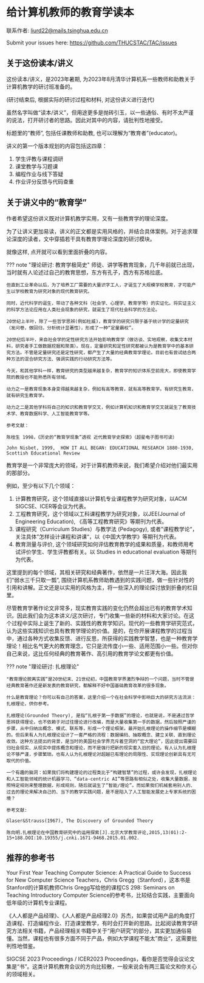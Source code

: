 # 给计算机教师的教育学读本

联系作者: liurd22@mails.tsinghua.edu.cn

Submit your issues here: https://github.com/THUCSTAC/TAC/issues

## 关于这份读本/讲义

这份读本/讲义，是2023年暑期, 为2023年8月清华计算机系一些教师和助教关于计算机教学的研讨班准备的。

(研讨结束后, 根据实际的研讨过程和材料, 对这份讲义进行迭代)

虽然名字叫做“读本/讲义”，但用途更多是抛砖引玉，以一些通俗、有时不太严谨的说法，打开研讨者的思路。因此对其中的内容，请批判性地接受。

标题里的“教师”, 包括任课教师和助教, 也可以理解为“教育者”(educator)。

讲义的第一个版本规划的内容包括这四章：

1. 学生评教与课程调研
2. 课堂教学与习题课
3. 编程作业与线下答疑
4. 作业评分反馈与代码查重

## 关于讲义中的“教育学”

作者希望这份讲义既对计算机教学实用，又有一些教育学的理论深度。

为了让讲义更加易读，讲义的正文都是实用风格的，并结合具体案例。对于追求理论深度的读者，文中穿插若干具有教育学理论深度的研讨模块。

就像这样, 点开就可以看到里面折叠的内容。

??? note "理论研讨: 教育学极简史"
    师徒、讲学等教育现象，几千年前就已出现，当时就有人论述过自己的教育思想，东方有孔子，西方有苏格拉底。

    但直到工业革命以后，为了培养工厂需要的大量识字工人，才诞生了大规模学校教育，才可能产生以学校教育为研究对象的现代教育研究。

    同时，近代科学的诞生，带动了各种文科（社会学、心理学、教育学等）的实证化。将实证主义的科学方法论应用在人类社会现象的研究，就诞生了现代社会科学的方法论。

    20世纪上半叶，除了一些哲学思辨(例如杜威)，教育学的研究只限于基于统计学的定量研究（发问卷，做回归，分析统计显著性），形成了一种“定量霸权”。
    
    20世纪后半叶，来自社会学的定性研究方法开始影响教育学（做访谈、实地观察，收集文本材料，研究者手工做数据挖掘和聚类）。现在，定量研究和定性研究都被认为是教育学中的基本研究方法。不管是定量研究还是定性研究，都产生了大量的经典教育学理论。目前也有尝试结合两种方法的混合研究方法、强调实践的行动研究方法等。

    今天，和其他学科一样，教育研究的类型越来越复杂，教育学的知识体系空前庞大，即使教育学院的教授也不能熟悉所有领域。

    动力之一是教育现象本身变得越来越复杂，例如有高等教育，就有高等教育学。有研究生教育，就有研究生教育学。
    
    动力之二是其他学科将自己的知识和教育学交叉，例如计算机知识和教育学交叉就诞生了教育技术学、教育数据科学、人工智能教育学等。

    参考文献：
    
    陈桂生 1998，《历史的“教育学现象”透视 近代教育学史探索》（超星电子图书可读）

    John Nisbet, 1999,  HOW IT ALL BEGAN: EDUCATIONAL RESEARCH 1880-1930,  Scottish Educational Review

教育学是一个非常庞大的领域，对于计算机教师来说，我们希望介绍对他们最实用的那部分。

例如，至少有以下几个领域：

1. 计算教育研究，这个领域直接以计算机专业课程教学为研究对象，以ACM SIGCSE、ICER等会议为代表。
2. 工程教育研究，这个领域以工科课程教学为研究对象，以JEE(Journal of Engineering Education), 《高等工程教育研究》等期刊为代表。
3. 课程研究（Curriculum Studies）与教学法 (Pedagogy), 或者”课程教学论“，关注具体”怎样设计课程和讲课“，以《中国大学教学》等期刊为代表。
4. 教育测量与评价, 这个领域研究如何评估教育教学的成果和质量，和教师用考试评价学生、学生评教都有关。以 Studies in educational evaluation 等期刊为代表。

这里提到的每个领域，其相关研究和经典著作，依然是一片汪洋大海。因此我们“弱水三千只取一瓢”, 围绕计算机系教师助教遇到的实践问题，做一些针对性的引用和讲解。正文还是以实用的风格为主，将一些深入的理论探讨放到折叠的栏目里。

尽管教育学著作论文非常多，现实教育实践的变化仍然会超出已有的教育学术知识。因此我们会为这本讲义/这次研讨，专门收集一些新的材料和大家讨论。在这个过程中实际上诞生了新的、实践性的教育学知识。现代的一些教育学研究范式，认为这些实践知识也具有教育学理论的价值。是的，在你开展课程教学的过程当中，通过各种方式收集反馈、进行反思，所获得的实践教学智慧，也是一种教育学理论！相比名气更大的教育理念，它只是流传度小一些、适用范围小一些。但对你自己来说，这比任何经典的教育著作、高引用的教育学论文都更有价值。

??? note "理论研讨: 扎根理论"

    "教育理论脱离实践“是20世纪末、21世纪初，中国教育学界激烈争辩的一个问题，当时不管是经典教育著作还是新发表的教育研究，都解释不好中国基础教育改革的很多现象。

    什么是教育理论？你可以有自己的答案，这里介绍一个在社会科学中影响巨大的研究方法流派：扎根理论，供你参考。

    扎根理论(Grounded Theory), 是指“扎根于第一手数据”的理论，也就是说，不是通过哲学思辨获得理论，也不依赖于对过往理论进行改编，而是大量收集第一手的数据，然后按照严谨的步骤，从中归纳出概念、模式、联系等，形成一个理论框架。最开始扎根理论的操作细节是模糊的。但后来有人为扎根理论设计了一套严格的流程：数据编码、抽取概念、建立关联、直到理论收敛。这种方法提出的背景，是当时的美国社会学界充斥着空洞的“宏大理论”，因此提出需要回归社会现实、从现实中提炼概念和理论，而不是强行把新的现实套入旧的理论。有人认为扎根理论不够严谨，步骤繁琐。也有人认为扎根理论对超越已有理论的局限性、实现理论创新具有无可取代的价值。

    一个有趣的脑洞：如果我们将构建理论的过程类比于“构建智慧”的过程，或许会发现，扎根理论和人工智能领域的统计机器学习、“data-centric AI”等思路有相似之处，收集大量数据，按照特定规则来整理数据，形成规则，随后就诞生了“智能/理论”。而如果我们机械套用别人的、过去的理论来解决自己的、当下的教学实践问题，是不是陷入了人工智能发展史上专家系统的困境？

    参考文献:
    
    Glaser&Strauss(1967), The Discovery of Grounded Theory

    陈向明.扎根理论在中国教育研究中的运用探索[J].北京大学教育评论,2015,13(01):2-15+188.DOI:10.19355/j.cnki.1671-9468.2015.01.002.

## 推荐的参考书

Your First Year Teaching Computer Science: A Practical Guide to Success for New Computer Science Teachers，Chris Gregg（Stanford），这本书是Stanford的计算机教师Chris Gregg写给他的课程CS 298: Seminars on Teaching Introductory Computer Science的参考书，比较结合实践，主要面向低年级的计算机专业课程。

《人人都是产品经理》、《人人都是产品经理2.0》苏杰，如果尝试用产品的角度打造课程、打造编程作业、打造课堂教学，有时会打开新的思路。比起阅读教育学研究方法相关书籍，产品经理相关书籍中关于“用户研究”的部分，其实更加通俗易懂。当然，课程也有很多方面不同于产品，例如大学课程不能太”商业“，这需要批判性地借鉴。

SIGCSE 2023 Proceedings / ICER2023 Proceedings，看你是否觉得会议论文集是“书”。这类计算机教育会议的方向比较散，一般来说会有两三篇论文和你关心的领域相关。
